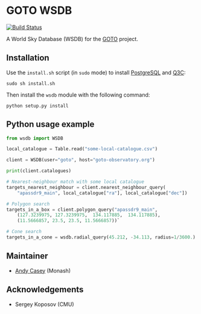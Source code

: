 GOTO WSDB
=========

[![Build Status](https://travis-ci.org/andycasey/goto-wsdb.svg?branch=master)](https://travis-ci.org/andycasey/goto-wsdb)

A World Sky Database (WSDB) for the [GOTO](https://goto-observatory.org/) project.


Installation
------------

Use the ``install.sh`` script (in ``sudo`` mode) to install [PostgreSQL](https://www.postgresql.org) and [Q3C](https://github.com/segasai/q3c):

````
sudo sh install.sh
````

Then install the ``wsdb`` module with the following command:

````
python setup.py install
````


Python usage example
---------------------

````python
from wsdb import WSDB

local_catalogue = Table.read("some-local-catalogue.csv")

client = WSDB(user="goto", host="goto-observatory.org")

print(client.catalogues)

# Nearest-neighbour match with some local catalogue
targets_nearest_neighbour = client.nearest_neighbour_query(
    "apassdr9_main", local_catalogue["ra"], local_catalogue["dec"])

# Polygon search
targets_in_a_box = client.polygon_query("apassdr9_main", 
    (127.3239975, 127.3239975,  134.117885,  134.117885),
    (11.5666857, 23.5, 23.5, 11.5666857))`

# Cone search
targets_in_a_cone = wsdb.radial_query(45.212, -34.113, radius=1/3600.)
````

Maintainer
----------
- [Andy Casey](http://astrowizici.st) (Monash)


Acknowledgements
----------------
- Sergey Koposov (CMU)
